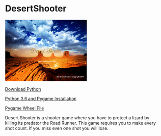 # DesertShooter
<img src="https://github.com/dnarine1585/Desert-Shooter/blob/master/startscreen.PNG" height="200px">

<a href="https://www.python.org/downloads/">Download Python</a>

<a href="https://www.youtube.com/watch?v=_GikMdhAhv0&feature=youtu.be">Python 3.6 and Pygame Installation</a>

<a href="http://www.lfd.uci.edu/~gohlke/pythonlibs/#pygame">Pygame Wheel File</a>

<p> Desert Shooter is a shooter game where you have to protect a lizard by killing its predator the Road Runner. This game requires you to make every shot count. If you miss even one shot you will lose. </p> 

